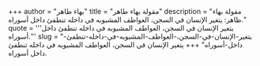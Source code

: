 +++
author = "بهاء طاهر"
title = "مقولة بهاء طاهر"
description = "مقولة بهاء طاهر: يتغير الإنسان في السجن، العواطف المشبوبه في داخله تنطفئ داخل أسوراه."
quote = '''يتغير الإنسان في السجن، العواطف المشبوبه في داخله تنطفئ داخل أسوراه.'''
slug = "يتغير-الإنسان-في-السجن،-العواطف-المشبوبه-في-داخله-تنطفئ-داخل-أسوراه"
+++
يتغير الإنسان في السجن، العواطف المشبوبه في داخله تنطفئ داخل أسوراه.
